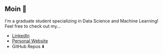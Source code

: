 ## Moin 👋
I'm a graduate student specializing in Data Science and Machine Learning! Feel free to check out my...

- [LinkedIn](https://www.linkedin.com/in/moritzwilksch)
- [Personal Website](https://moritzwilksch.github.io)
- GitHub Repos ⬇️


<!--
**moritzwilksch/moritzwilksch** is a ✨ _special_ ✨ repository because its `README.md` (this file) appears on your GitHub profile.

Here are some ideas to get you started:

- 🔭 I’m currently working on ...
- 🌱 I’m currently learning ...
- 👯 I’m looking to collaborate on ...
- 🤔 I’m looking for help with ...
- 💬 Ask me about ...
- 📫 How to reach me: ...
- 😄 Pronouns: ...
- ⚡ Fun fact: ...
-->
